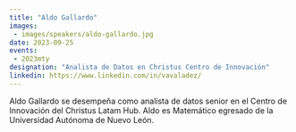 ```yaml
---
title: "Aldo Gallardo"
images:
 - images/speakers/aldo-gallardo.jpg
date: 2023-09-25
events: 
 - 2023mty
designation: "Analista de Datos en Christus Centro de Innovación"
linkedin: https://www.linkedin.com/in/vavaladez/
---
```


Aldo Gallardo se desempeña como analista de datos senior en el Centro de Innovación del Christus Latam Hub. Aldo es Matemático egresado de la Universidad Autónoma de Nuevo León.